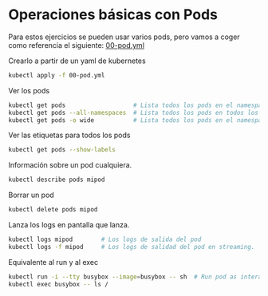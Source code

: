 # Operaciones básicas con Pods

Para estos ejercicios se pueden usar varios pods, pero vamos a coger como referencia el siguiente: [00-pod.yml](00-pod.yml)

Crearlo a partir de un yaml de kubernetes

````bash
kubectl apply -f 00-pod.yml
````

Ver los pods

````bash
kubectl get pods                   # Lista todos los pods en el namespaces activo
kubectl get pods --all-namespaces  # Lista todos los pods en todos los namespace
kubectl get pods -o wide           # Lista todos los pods en el namespaces activo, con más detalle
````

Ver las etiquetas para todos los pods

````bash
kubectl get pods --show-labels
````

Información sobre un pod cualquiera. 

````bash
kubectl describe pods mipod
````

Borrar un pod
````bash
kubectl delete pods mipod
````

Lanza los logs en pantalla que lanza. 
````bash
kubectl logs mipod        # Los logs de salida del pod
kubectl logs -f mipod     # Los logs de salidad del pod en streaming. 
````

Equivalente al run y al exec
```bash
kubectl run -i --tty busybox --image=busybox -- sh  # Run pod as interactive shell
kubectl exec busybox -- ls /
```
